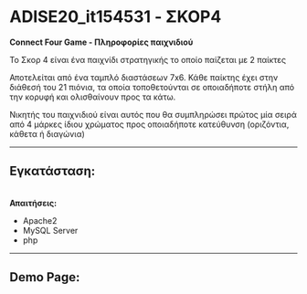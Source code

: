 # ADISE20_it154531 - ΣΚΟΡ4

<b>Connect Four Game - Πληροφορίες παιχνιδιού </b>

<p>Το Σκορ 4 είναι ένα παιχνίδι στρατηγικής το οποίο παίζεται με 2 παίκτες</p>
<p>Αποτελείται από ένα ταμπλό διαστάσεων 7x6. Κάθε παίκτης έχει στην διάθεσή του 21 πιόνια, τα οποία τοποθετούνται σε οποιαδήποτε στήλη από την κορυφή και ολισθαίνουν προς τα κάτω.</p>

<p>Νικητής του παιχνιδιού είναι αυτός που θα συμπληρώσει πρώτος μία σειρά από 4 μάρκες ίδιου χρώματος προς οποιαδήποτε κατεύθυνση (οριζόντια, κάθετα ή διαγώνια)</p>

<hr>
<h2>Εγκατάσταση: </h2>
<br>
<b>Απαιτήσεις:</b>
<ul>
  <li>Apache2</li>
  <li>MySQL Server</li>
  <li>php</li>
</ul>
  
<hr>

<h2>Demo Page: </h2>
